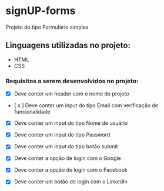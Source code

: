 # signUP-forms

Projeto do tipo Formulário simples 

## Linguagens utilizadas no projeto:

- HTML 
- CSS
 

### Requisitos a serem desenvolvidos no projeto: 

- [x] Deve conter um header com o nome do projeto 

- [ x ] Deve conter um input do tipo Email com verificação de funcionalidade

- [x] Deve conter um input do tipo Nome de usuário

- [x] Deve conter um input do tipo Password

- [x] Deve conter um input do tipo botão submit

- [x] Deve conter a opção de login com o Google

- [x] Deve conter a opção de login com o Facebook 

- [x] Deve conter um botão de login com o LinkedIn

